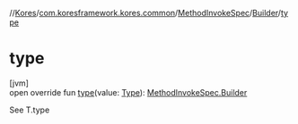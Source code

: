 //[Kores](../../../../index.md)/[com.koresframework.kores.common](../../index.md)/[MethodInvokeSpec](../index.md)/[Builder](index.md)/[type](type.md)

# type

[jvm]\
open override fun [type](type.md)(value: [Type](https://docs.oracle.com/javase/8/docs/api/java/lang/reflect/Type.html)): [MethodInvokeSpec.Builder](index.md)

See T.type
